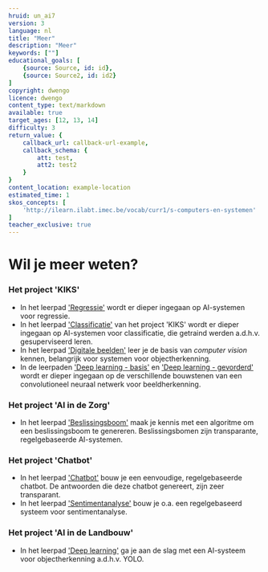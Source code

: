 ```yaml
---
hruid: un_ai7
version: 3
language: nl
title: "Meer"
description: "Meer"
keywords: [""]
educational_goals: [
    {source: Source, id: id}, 
    {source: Source2, id: id2}
]
copyright: dwengo
licence: dwengo
content_type: text/markdown
available: true
target_ages: [12, 13, 14]
difficulty: 3
return_value: {
    callback_url: callback-url-example,
    callback_schema: {
        att: test,
        att2: test2
    }
}
content_location: example-location
estimated_time: 1
skos_concepts: [
    'http://ilearn.ilabt.imec.be/vocab/curr1/s-computers-en-systemen'
]
teacher_exclusive: true
---
```


# Wil je meer weten?

### Het project 'KIKS'
- In het leerpad ['Regressie'](https://www.dwengo.org/learning-path.html?hruid=kiks6_regressie&language=nl&te=true&source_page=%2Fkiks%2F&source_title=%20KIKS#kiks_iris_regressie;nl;3) wordt er dieper ingegaan op AI-systemen voor regressie.
- In het leerpad ['Classificatie'](https://www.dwengo.org/learning-path.html?hruid=kiks5_classificatie&language=nl&te=true&source_page=%2Fkiks%2F&source_title=%20KIKS#kiks_mnist;nl;3) van het project 'KIKS' wordt er dieper ingegaan op AI-systemen voor classificatie, die getraind werden a.d.h.v. gesuperviseerd leren.
- In het leerpad ['Digitale beelden'](https://www.dwengo.org/learning-path.html?hruid=pn_digitalebeelden&language=nl&te=true&source_page=%2Fkiks%2F&source_title=%20KIKS#pn_db_inleiding;nl;3) leer je de basis van *computer vision* kennen, belangrijk voor systemen voor objectherkenning.
- In de leerpaden ['Deep learning - basis'](https://www.dwengo.org/learning-path.html?hruid=kiks3_dl_basis&language=nl&te=true&source_page=%2Fkiks%2F&source_title=%20KIKS#kiks_inleiding;nl;3) en ['Deep learning - gevorderd'](https://www.dwengo.org/learning-path.html?hruid=kiks4_dl_gevorderd&language=nl&te=true&source_page=%2Fkiks%2F&source_title=%20KIKS#kiks_convolutie_bewerking;nl;3) wordt er dieper ingegaan op de verschillende bouwstenen van een convolutioneel neuraal netwerk voor beeldherkenning. 

### Het project 'AI in de Zorg'
- In het leerpad ['Beslissingsboom'](https://www.dwengo.org/learning-path.html?hruid=aiz1_zorg&language=nl&te=true&source_page=%2Fcare%2F&source_title=%20AI%20in%20de%20Zorg#aiz_inleiding;nl;3) maak je kennis met een algoritme om een beslissingsboom te genereren. Beslissingsbomen zijn transparante, regelgebaseerde AI-systemen.

### Het project 'Chatbot'
- In het leerpad ['Chatbot'](https://www.dwengo.org/learning-path.html?hruid=cb1_chatbot&language=nl&te=true&source_page=%2Fchatbot%2F&source_title=%20Chatbot#cb_chatbot_inleiding;nl;3) bouw je een eenvoudige, regelgebaseerde chatbot. De antwoorden die deze chatbot genereert, zijn zeer transparant.
- In het leerpad ['Sentimentanalyse'](https://www.dwengo.org/learning-path.html?hruid=cb2_sentimentanalyse&language=nl&te=true&source_page=%2Fchatbot%2F&source_title=%20Chatbot#pn_sa_inleiding;nl;3) bouw je o.a. een regelgebaseerd systeem voor sentimentanalyse. 

### Het project 'AI in de Landbouw'
- In het leerpad ['Deep learning'](https://www.dwengo.org/learning-path.html?hruid=agri_landbouw&language=nl&te=true&source_page=%2Fagriculture%2F&source_title=%20AI%20in%20de%20Landbouw#agri_computervisie;nl;3) ga je aan de slag met een AI-systeem voor objectherkenning a.d.h.v. YOLO.

